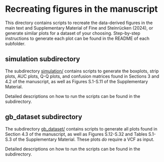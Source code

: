 # Recreating figures in the manuscript

This directory contains scripts to recreate the data-derived figures in the main text and Supplementary Material of Fine and Steinrücken (2024), or generate similar plots for a dataset of your choosing. Step-by-step instructions to generate each plot can be found in the README of each subfolder.

## simulation subdirectory

The subdirectory [simulation/](simulation/) contains scripts to generate the boxplots, strip plots, AUC plots, Q-Q plots, and confusion matrices found in Sections 3 and 4.2 of the manuscript, as well as Figures S.1-S.11 of the Supplementary Material.

Detailed descriptions on how to run the scripts can be found in the subdirectory.

## gb_dataset subdirectory

The subdirectory [gb_dataset/](gb_dataset/) contains scripts to generate all plots found in Section 4.3 of the manuscript, as well as Figures S.12-S.32 and Tables S.1-S.3 of the Supplementary Material. These plots _do_ require a VCF as input. 

Detailed descriptions on how to run the scripts can be found in the subdirectory.
